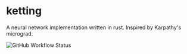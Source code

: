 # ketting
A neural network implementation written in rust. Inspired by Karpathy's micrograd.

![GitHub Workflow Status](https://img.shields.io/github/actions/workflow/status/jandremarais/ketting/rust.yml)